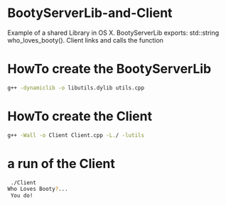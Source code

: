 # BootyServerLib-and-Client
Example of a shared Library in OS X.  BootyServerLib exports: std::string who_loves_booty().  Client links and calls the function

# HowTo create the BootyServerLib

```bash
g++ -dynamiclib -o libutils.dylib utils.cpp
```

# HowTo create the Client

```bash
g++ -Wall -o Client Client.cpp -L./ -lutils
```

# a run of the Client

```bash
 ./Client 
Who Loves Booty?...
 You do!
```